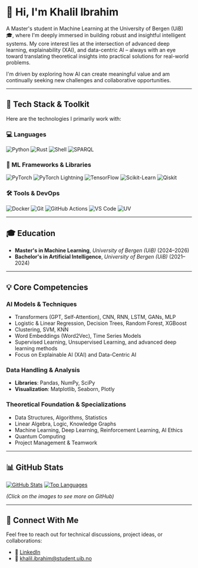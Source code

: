 # 👋 Hi, I'm Khalil Ibrahim

A Master's student in Machine Learning at the University of Bergen (UiB) 🎓, where I'm deeply immersed in building robust and insightful intelligent systems. My core interest lies at the intersection of advanced deep learning, explainability (XAI), and data-centric AI – always with an eye toward translating theoretical insights into practical solutions for real-world problems.

I'm driven by exploring how AI can create meaningful value and am continually seeking new challenges and collaborative opportunities.

---

## 🚀 Tech Stack & Toolkit

Here are the technologies I primarily work with:

### 💻 Languages
![Python](https://img.shields.io/badge/-Python-3776AB?style=for-the-badge&logo=python&logoColor=white)
![Rust](https://img.shields.io/badge/-Rust-000000?style=for-the-badge&logo=rust&logoColor=white)
![Shell](https://img.shields.io/badge/-Shell-4EAA25?style=for-the-badge&logo=gnu-bash&logoColor=white)
![SPARQL](https://img.shields.io/badge/-SPARQL-FF9900?style=for-the-badge&logo=w3c&logoColor=white)

### 🧠 ML Frameworks & Libraries
![PyTorch](https://img.shields.io/badge/-PyTorch-EE4C2C?style=for-the-badge&logo=pytorch&logoColor=white)
![PyTorch Lightning](https://img.shields.io/badge/-PyTorch%20Lightning-792EE5?style=for-the-badge&logo=pytorch&logoColor=white)
![TensorFlow](https://img.shields.io/badge/-TensorFlow-FF6F00?style=for-the-badge&logo=tensorflow&logoColor=white)
![Scikit-Learn](https://img.shields.io/badge/-Scikit--learn-F7931E?style=for-the-badge&logo=scikit-learn&logoColor=white)
![Qiskit](https://img.shields.io/badge/-Qiskit-6929C4?style=for-the-badge&logo=ibm&logoColor=white)

### 🛠️ Tools & DevOps
![Docker](https://img.shields.io/badge/-Docker-2496ED?style=for-the-badge&logo=docker&logoColor=white)
![Git](https://img.shields.io/badge/-Git-F05032?style=for-the-badge&logo=git&logoColor=white)
![GitHub Actions](https://img.shields.io/badge/-GitHub%20Actions-2088FF?style=for-the-badge&logo=github-actions&logoColor=white)
![VS Code](https://img.shields.io/badge/-VSCode-007ACC?style=for-the-badge&logo=visual-studio-code&logoColor=white)
![UV](https://img.shields.io/badge/-UV-1e1e1e?style=for-the-badge&logo=python&logoColor=white)

---

## 🎓 Education

- **Master's in Machine Learning**, *University of Bergen (UiB)* (2024–2026)
- **Bachelor's in Artificial Intelligence**, *University of Bergen (UiB)* (2021–2024)

---

## 💡 Core Competencies

### AI Models & Techniques
- Transformers (GPT, Self-Attention), CNN, RNN, LSTM, GANs, MLP
- Logistic & Linear Regression, Decision Trees, Random Forest, XGBoost
- Clustering, SVM, KNN
- Word Embeddings (Word2Vec), Time Series Models
- Supervised Learning, Unsupervised Learning, and advanced deep learning methods
- Focus on Explainable AI (XAI) and Data-Centric AI

### Data Handling & Analysis
- **Libraries**: Pandas, NumPy, SciPy
- **Visualization**: Matplotlib, Seaborn, Plotly

### Theoretical Foundation & Specializations
- Data Structures, Algorithms, Statistics
- Linear Algebra, Logic, Knowledge Graphs
- Machine Learning, Deep Learning, Reinforcement Learning, AI Ethics
- Quantum Computing
- Project Management & Teamwork

---

## 📊 GitHub Stats

[![GitHub Stats](https://github-readme-stats.vercel.app/api?username=KhalilIbrahimm&show_icons=true&theme=radical)](https://github.com/KhalilIbrahimm)
[![Top Languages](https://github-readme-stats.vercel.app/api/top-langs/?username=KhalilIbrahimm&layout=compact&theme=radical)](https://github.com/KhalilIbrahimm)

*(Click on the images to see more on GitHub)*

---

## 🔗 Connect With Me

Feel free to reach out for technical discussions, project ideas, or collaborations:

- 💼 [LinkedIn](https://www.linkedin.com/in/khalil-ibrahim-5073b1264)
- 📧 khalil.ibrahim@student.uib.no

